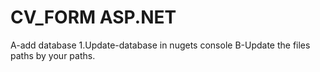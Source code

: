 # CV_FORM ASP.NET

A-add database 
   1.Update-database in nugets console
B-Update the files paths by your paths.   
